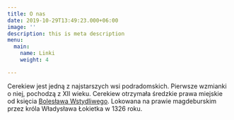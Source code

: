 ```yaml
---
title: O nas
date: 2019-10-29T13:49:23.000+06:00
image: ''
description: this is meta description
menu:
  main:
    name: Linki
    weight: 4

---
```

Cerekiew jest jedną z najstarszych wsi podradomskich. Pierwsze wzmianki o niej, pochodzą z XII wieku. Cerekiew otrzymała średzkie prawa miejskie od księcia [Bolesława Wstydliwego](https://pl.wikipedia.org/wiki/Boles%C5%82aw_V_Wstydliwy "Bolesław V Wstydliwy"). Lokowana na prawie magdeburskim przez króla Władysława Łokietka w 1326 roku.